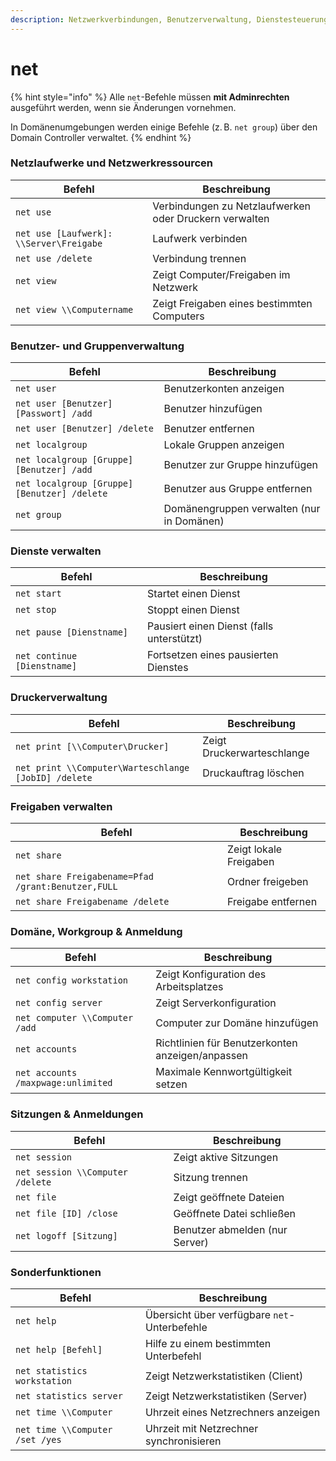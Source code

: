 ```yaml
---
description: Netzwerkverbindungen, Benutzerverwaltung, Dienstesteuerung
---
```


# net

{% hint style="info" %}
Alle `net`-Befehle müssen **mit Adminrechten** ausgeführt werden, wenn sie Änderungen vornehmen.

In Domänenumgebungen werden einige Befehle (z. B. `net group`) über den Domain Controller verwaltet.
{% endhint %}

### **Netzlaufwerke und Netzwerkressourcen**

| Befehl                                  | Beschreibung                                           |
| --------------------------------------- | ------------------------------------------------------ |
| `net use`                               | Verbindungen zu Netzlaufwerken oder Druckern verwalten |
| `net use [Laufwerk]: \\Server\Freigabe` | Laufwerk verbinden                                     |
| `net use /delete`                       | Verbindung trennen                                     |
| `net view`                              | Zeigt Computer/Freigaben im Netzwerk                   |
| `net view \\Computername`               | Zeigt Freigaben eines bestimmten Computers             |

### **Benutzer- und Gruppenverwaltung**

| Befehl                                       | Beschreibung                              |
| -------------------------------------------- | ----------------------------------------- |
| `net user`                                   | Benutzerkonten anzeigen                   |
| `net user [Benutzer] [Passwort] /add`        | Benutzer hinzufügen                       |
| `net user [Benutzer] /delete`                | Benutzer entfernen                        |
| `net localgroup`                             | Lokale Gruppen anzeigen                   |
| `net localgroup [Gruppe] [Benutzer] /add`    | Benutzer zur Gruppe hinzufügen            |
| `net localgroup [Gruppe] [Benutzer] /delete` | Benutzer aus Gruppe entfernen             |
| `net group`                                  | Domänengruppen verwalten (nur in Domänen) |

### &#x20;**Dienste verwalten**

| Befehl                      | Beschreibung                              |
| --------------------------- | ----------------------------------------- |
| `net start`                 | Startet einen Dienst                      |
| `net stop`                  | Stoppt einen Dienst                       |
| `net pause [Dienstname]`    | Pausiert einen Dienst (falls unterstützt) |
| `net continue [Dienstname]` | Fortsetzen eines pausierten Dienstes      |

### &#x20;**Druckerverwaltung**

| Befehl                                               | Beschreibung               |
| ---------------------------------------------------- | -------------------------- |
| `net print [\\Computer\Drucker]`                     | Zeigt Druckerwarteschlange |
| `net print \\Computer\Warteschlange [JobID] /delete` | Druckauftrag löschen       |

### &#x20;**Freigaben verwalten**

| Befehl                                             | Beschreibung           |
| -------------------------------------------------- | ---------------------- |
| `net share`                                        | Zeigt lokale Freigaben |
| `net share Freigabename=Pfad /grant:Benutzer,FULL` | Ordner freigeben       |
| `net share Freigabename /delete`                   | Freigabe entfernen     |

### **Domäne, Workgroup & Anmeldung**

| Befehl                             | Beschreibung                                     |
| ---------------------------------- | ------------------------------------------------ |
| `net config workstation`           | Zeigt Konfiguration des Arbeitsplatzes           |
| `net config server`                | Zeigt Serverkonfiguration                        |
| `net computer \\Computer /add`     | Computer zur Domäne hinzufügen                   |
| `net accounts`                     | Richtlinien für Benutzerkonten anzeigen/anpassen |
| `net accounts /maxpwage:unlimited` | Maximale Kennwortgültigkeit setzen               |

### &#x20;**Sitzungen & Anmeldungen**

| Befehl                           | Beschreibung                   |
| -------------------------------- | ------------------------------ |
| `net session`                    | Zeigt aktive Sitzungen         |
| `net session \\Computer /delete` | Sitzung trennen                |
| `net file`                       | Zeigt geöffnete Dateien        |
| `net file [ID] /close`           | Geöffnete Datei schließen      |
| `net logoff [Sitzung]`           | Benutzer abmelden (nur Server) |

### &#x20;**Sonderfunktionen**

| Befehl                          | Beschreibung                                 |
| ------------------------------- | -------------------------------------------- |
| `net help`                      | Übersicht über verfügbare `net`-Unterbefehle |
| `net help [Befehl]`             | Hilfe zu einem bestimmten Unterbefehl        |
| `net statistics workstation`    | Zeigt Netzwerkstatistiken (Client)           |
| `net statistics server`         | Zeigt Netzwerkstatistiken (Server)           |
| `net time \\Computer`           | Uhrzeit eines Netzrechners anzeigen          |
| `net time \\Computer /set /yes` | Uhrzeit mit Netzrechner synchronisieren      |
